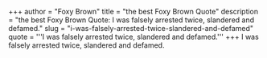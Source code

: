 +++
author = "Foxy Brown"
title = "the best Foxy Brown Quote"
description = "the best Foxy Brown Quote: I was falsely arrested twice, slandered and defamed."
slug = "i-was-falsely-arrested-twice-slandered-and-defamed"
quote = '''I was falsely arrested twice, slandered and defamed.'''
+++
I was falsely arrested twice, slandered and defamed.
